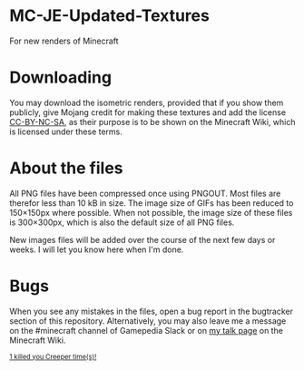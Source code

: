 # MC-JE-Updated-Textures
For new renders of Minecraft

# Downloading
You may download the isometric renders, provided that if you show them publicly, give Mojang credit for making these textures and add the license [CC-BY-NC-SA](https://creativecommons.org/licenses/by-nc-sa/3.0/), as their purpose is to be shown on the Minecraft Wiki, which is licensed under these terms.

# About the files
All PNG files have been compressed once using PNGOUT. Most files are therefor less than 10 kB in size. The image size of GIFs has been reduced to 150×150px where possible. When not possible, the image size of these files is 300×300px, which is also the default size of all PNG files.

New images files will be added over the course of the next few days or weeks. I will let you know here when I'm done.

# Bugs
When you see any mistakes in the files, open a bug report in the bugtracker section of this repository. Alternatively, you may also leave me a message on the #minecraft channel of Gamepedia Slack or on [my talk page](https://minecraft.gamepedia.com/User_talk:DarkShadowTNT) on the Minecraft Wiki.

<small><a href="https://bugs.mojang.com/browse/MC-122584" title="MC-122584">1 killed you Creeper time(s)!</a></small>
